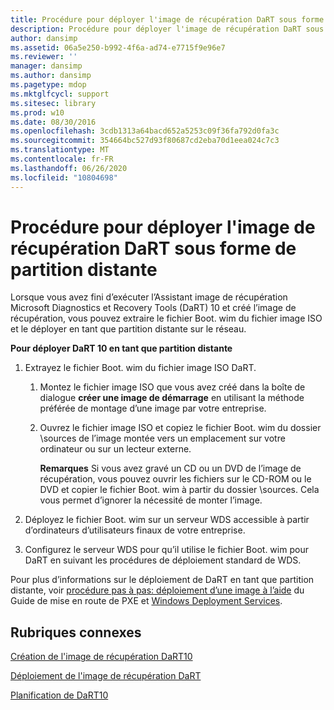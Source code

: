 ```yaml
---
title: Procédure pour déployer l'image de récupération DaRT sous forme de partition distante
description: Procédure pour déployer l'image de récupération DaRT sous forme de partition distante
author: dansimp
ms.assetid: 06a5e250-b992-4f6a-ad74-e7715f9e96e7
ms.reviewer: ''
manager: dansimp
ms.author: dansimp
ms.pagetype: mdop
ms.mktglfcycl: support
ms.sitesec: library
ms.prod: w10
ms.date: 08/30/2016
ms.openlocfilehash: 3cdb1313a64bacd652a5253c09f36fa792d0fa3c
ms.sourcegitcommit: 354664bc527d93f80687cd2eba70d1eea024c7c3
ms.translationtype: MT
ms.contentlocale: fr-FR
ms.lasthandoff: 06/26/2020
ms.locfileid: "10804698"
---
```

# Procédure pour déployer l'image de récupération DaRT sous forme de partition distante


Lorsque vous avez fini d’exécuter l’Assistant image de récupération Microsoft Diagnostics et Recovery Tools (DaRT) 10 et créé l’image de récupération, vous pouvez extraire le fichier Boot. wim du fichier image ISO et le déployer en tant que partition distante sur le réseau.

**Pour déployer DaRT 10 en tant que partition distante**

1.  Extrayez le fichier Boot. wim du fichier image ISO DaRT.

    1.  Montez le fichier image ISO que vous avez créé dans la boîte de dialogue **créer une image de démarrage** en utilisant la méthode préférée de montage d’une image par votre entreprise.

    2.  Ouvrez le fichier image ISO et copiez le fichier Boot. wim du dossier \\sources de l’image montée vers un emplacement sur votre ordinateur ou sur un lecteur externe.

        **Remarques**  Si vous avez gravé un CD ou un DVD de l’image de récupération, vous pouvez ouvrir les fichiers sur le CD-ROM ou le DVD et copier le fichier Boot. wim à partir du dossier \\sources. Cela vous permet d’ignorer la nécessité de monter l’image.

         

2.  Déployez le fichier Boot. wim sur un serveur WDS accessible à partir d’ordinateurs d’utilisateurs finaux de votre entreprise.

3.  Configurez le serveur WDS pour qu’il utilise le fichier Boot. wim pour DaRT en suivant les procédures de déploiement standard de WDS.

Pour plus d’informations sur le déploiement de DaRT en tant que partition distante, voir [procédure pas à pas: déploiement d’une image à l’aide](https://go.microsoft.com/fwlink/?LinkId=212108) du Guide de mise en route de PXE et [Windows Deployment Services](https://go.microsoft.com/fwlink/?LinkId=212106).

## Rubriques connexes


[Création de l'image de récupération DaRT10](creating-the-dart-10-recovery-image.md)

[Déploiement de l'image de récupération DaRT](deploying-the-dart-recovery-image-dart-10.md)

[Planification de DaRT10](planning-for-dart-10.md)

 

 





